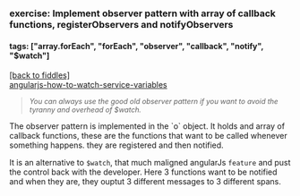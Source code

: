 ### exercise: Implement observer pattern with array of callback functions, registerObservers and notifyObservers
#### tags: ["array.forEach", "forEach", "observer", "callback", "notify", "$watch"]
<a href="/fiddles/index.html">[back to fiddles]</a><br>
<a href="http://stackoverflow.com/questions/12576798/angularjs-how-to-watch-service-variables">angularjs-how-to-watch-service-variables</a>

<blockquote style="font-style: italic; font-size:90%">
You can always use the good old observer pattern if you want to avoid the tyranny and overhead of $watch.    
</blockquote>
The observer pattern is implemented in the `o` object. It holds and array of callback functions, these are the functions that want to be called whenever something happens. they are registered and then notified. 

It is an alternative to `$watch`, that much maligned angularJs `feature` and pust the control back with the developer. Here 3 functions want to be notified and when they are, they ouptut 3 different messages to 3 different spans.
